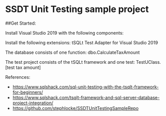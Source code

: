 # SSDT Unit Testing sample project

##Get Started:

Install Visual Studio 2019 with the following components:


Install the following extensions:
    tSQLt Test Adapter for Visual Studio 2019


The database consists of one function: 
    dbo.CalculateTaxAmount

The test project consists of the tSQLt framework and one test: 
    TestUClass.[test tax amount]

References:

* https://www.sqlshack.com/sql-unit-testing-with-the-tsqlt-framework-for-beginners/
* https://www.sqlshack.com/tsqlt-framework-and-sql-server-database-project-integration/
* https://github.com/stephlocke/SSDTUnitTestingSampleRepo
